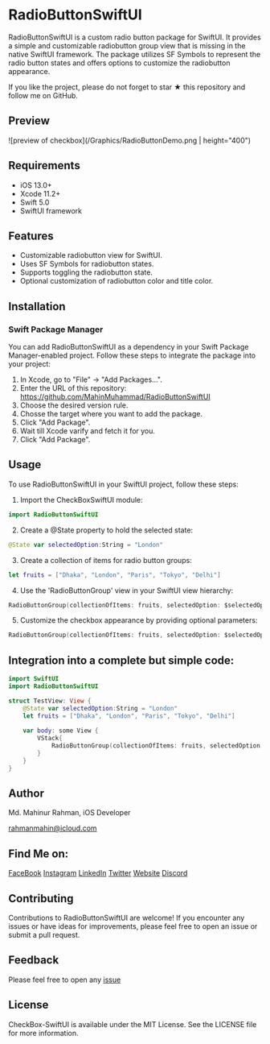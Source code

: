 # RadioButtonSwiftUI

RadioButtonSwiftUI is a custom radio button package for SwiftUI. It provides a simple and customizable radiobutton group view 
that is missing in the native SwiftUI framework. The package utilizes SF Symbols to represent the radio button states and 
offers options to customize the radiobutton appearance.

If you like the project, please do not forget to star ★ this repository and follow me on GitHub.

## Preview

![preview of checkbox](/Graphics/RadioButtonDemo.png | height="400") 

## Requirements

* iOS 13.0+
* Xcode 11.2+
* Swift 5.0
* SwiftUI framework

## Features

* Customizable radiobutton view for SwiftUI.
* Uses SF Symbols for radiobutton states.
* Supports toggling the radiobutton state.
* Optional customization of radiobutton color and title color.

## Installation

### **Swift Package Manager**

You can add RadioButtonSwiftUI as a dependency in your Swift Package Manager-enabled project. 
Follow these steps to integrate the package into your project:

1. In Xcode, go to "File" -> "Add Packages...".
2. Enter the URL of this repository: https://github.com/MahinMuhammad/RadioButtonSwiftUI
3. Choose the desired version rule.
4. Chosse the target where you want to add the package.
5. Click "Add Package".
6. Wait till Xcode varify and fetch it for you.
7. Click "Add Package".

## Usage

To use RadioButtonSwiftUI in your SwiftUI project, follow these steps:

1. Import the CheckBoxSwiftUI module:
```swift
import RadioButtonSwiftUI
```

2. Create a @State property to hold the selected state:
```swift
@State var selectedOption:String = "London"
```

3. Create a collection of items for radio button groups:
```swift
let fruits = ["Dhaka", "London", "Paris", "Tokyo", "Delhi"]
```

4. Use the 'RadioButtonGroup' view in your SwiftUI view hierarchy:
```swift
RadioButtonGroup(collectionOfItems: fruits, selectedOption: $selectedOption)
```

5. Customize the checkbox appearance by providing optional parameters:
```swift
RadioButtonGroup(collectionOfItems: fruits, selectedOption: $selectedOption, buttonColor: .pink, titleColor: .green)
```
## Integration into a complete but simple code:

```swift
import SwiftUI
import RadioButtonSwiftUI

struct TestView: View {
    @State var selectedOption:String = "London"
    let fruits = ["Dhaka", "London", "Paris", "Tokyo", "Delhi"]
    
    var body: some View {
        VStack{
            RadioButtonGroup(collectionOfItems: fruits, selectedOption: $selectedOption)
        }
    }
}
```

## Author

Md. Mahinur Rahman, iOS Developer

rahmanmahin@icloud.com

## Find Me on:

[FaceBook](https://web.facebook.com/mahin5muhammad)
[Instagram](https://www.instagram.com/mahin5muhammad/)
[LinkedIn](https://www.linkedin.com/in/rahmanmahin/)
[Twitter](https://twitter.com/ImMahin)
[Website](https://mahinmuhammad.github.io/view/home.html)
[Discord](http://discordapp.com/users/Ghost_Friday#2625)


## Contributing

Contributions to RadioButtonSwiftUI are welcome! If you encounter any issues or have ideas for improvements, 
please feel free to open an issue or submit a pull request.

## Feedback

Please feel free to open any [issue](https://github.com/MahinMuhammad/RadioButtonSwiftUI/issues)

## License

CheckBox-SwiftUI is available under the MIT License. See the LICENSE file for more information.
